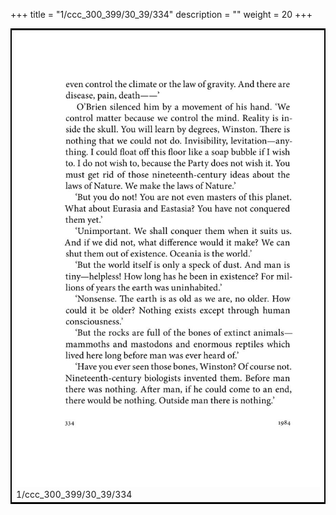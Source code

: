 +++
title = "1/ccc_300_399/30_39/334"
description = ""
weight = 20
+++

<table style="border:2px solid black;max-width:800px;max-height:800px;" 
><tr><td><img class="center-fit-jpg"
src="/jpg_/out_jpg_1984__334.jpg"  >1/ccc_300_399/30_39/334</img></td></tr></table>